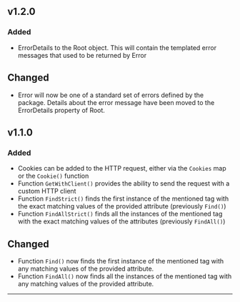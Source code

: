 ## v1.2.0

### Added

- ErrorDetails to the Root object. This will contain the templated error messages that used to be returned by Error

## Changed

- Error will now be one of a standard set of errors defined by the package. Details about the error message have been moved
to the ErrorDetails property of Root.

## v1.1.0

### Added

- Cookies can be added to the HTTP request, either via the `Cookies` map or the `Cookie()` function
- Function `GetWithClient()` provides the ability to send the request with a custom HTTP client
- Function `FindStrict()` finds the first instance of the mentioned tag with the exact matching values of the provided attribute (previously `Find()`)
- Function `FindAllStrict()` finds all the instances of the mentioned tag with the exact matching values of the attributes (previously `FindAll()`)

## Changed

- Function `Find()` now finds the first instance of the mentioned tag with any matching values of the provided attribute.
- Function `FindAll()` now finds all the instances of the mentioned tag with any matching values of the provided attribute.

---
